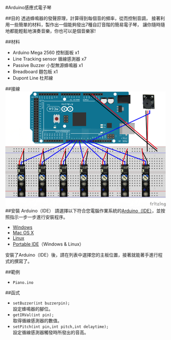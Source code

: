 #Arduino感應式電子琴

##目的
透過蜂鳴器的發聲原理，計算得到每個音的頻率，從而控制音調，
接著利用一些簡單的材料，製作出一個能夠發出7種自訂音階的簡易電子琴，
讓你隨時隨地都能輕鬆地演奏音樂，你也可以是個音樂家!

##材料
* Arduino Mega 2560 控制面板 x1
* Line Tracking sensor 循線感測器 x7  
* Passive Buzzer 小型無源蜂鳴器 x1  
* Breadboard 麵包板 x1  
* Dupont Line 杜邦線  

##接線
![接線圖](/Piano.png)
##安裝
Arduino（IDE）
請選擇以下符合您電腦作業系統的[Arduino（IDE）](https://www.arduino.cc/en/Main/Software)，並按照指示一步一步進行安裝程序。

* [Windows](https://www.arduino.cc/en/Guide/Windows)
* [Mac OS X](https://www.arduino.cc/en/Guide/MacOSX)
* [Linux](https://www.arduino.cc/en/Guide/Linux)
* [Portable IDE](https://www.arduino.cc/en/Guide/PortableIDE)（Windows & Linux）

安裝了Arduino（IDE）後，請在列表中選擇您的主板位置，接著就能著手進行程式的撰寫了。

##範例
* `Piano.ino`

##函式
* `setBuzzer(int buzzerpin);`   
設定蜂鳴器的腳位。
* `getIRVal(int pin);`   
取得循線感測器的數值。
* `setPitch(int pin,int pitch,int delaytime);`   
設定循線感測器觸發時所發出的音高。





